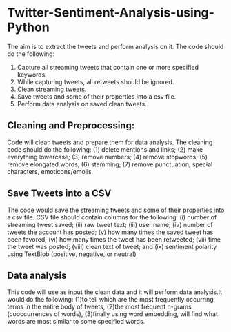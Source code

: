 # Twitter-Sentiment-Analysis-using-Python

The aim is to extract the tweets and perform analysis on it.
The code should do the following:
1. Capture all streaming tweets that contain one or more specified keywords.
2. While capturing tweets, all retweets should be ignored.
3. Clean streaming tweets.
4. Save tweets and some of their properties into a csv file.
5. Perform data analysis on saved clean tweets.

## Cleaning and Preprocessing:
Code will clean tweets and prepare them for data analysis. 
The cleaning code should do the following:
(1) delete mentions and links; 
(2) make everything lowercase; 
(3) remove numbers;
(4) remove stopwords; 
(5) remove elongated words; 
(6) stemming; 
(7) remove punctuation, special characters, emoticons/emojis

## Save Tweets into a CSV
The code would save the streaming tweets and some of their properties into a csv file. CSV file should contain columns for the following: (i) number of streaming tweet saved; (ii) raw tweet text; (iii) user name; (iv) number of tweets the account has posted; (v) how many times the saved tweet has been favored; (vi) how many times the tweet has been retweeted; (vii) time the tweet was posted; (viii) clean text of tweet; and (ix) sentiment polarity using TextBlob (positive, negative, or neutral)

## Data analysis
This code will use as input the clean data and it will perform data analysis.It would do the following:
(1)to tell which are the most frequently occurring terms in the entire body of tweets, 
(2)the most frequent n-grams (cooccurrences of words),
(3)finally using word embedding, will find what words are most similar to some specified words.
